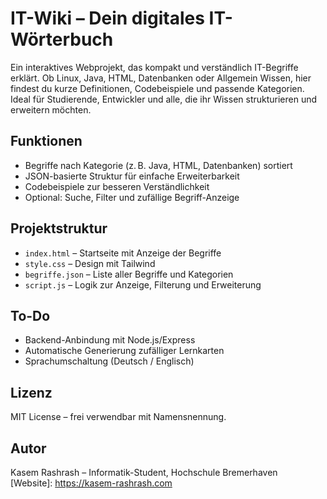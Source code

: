 # IT-Wiki – Dein digitales IT-Wörterbuch

Ein interaktives Webprojekt, das kompakt und verständlich IT-Begriffe erklärt. Ob Linux, Java, HTML, Datenbanken oder Allgemein Wissen, hier findest du kurze Definitionen, Codebeispiele und passende Kategorien. Ideal für Studierende, Entwickler und alle, die ihr Wissen strukturieren und erweitern möchten.

## Funktionen

- Begriffe nach Kategorie (z. B. Java, HTML, Datenbanken) sortiert
- JSON-basierte Struktur für einfache Erweiterbarkeit
- Codebeispiele zur besseren Verständlichkeit
- Optional: Suche, Filter und zufällige Begriff-Anzeige

## Projektstruktur

- `index.html` – Startseite mit Anzeige der Begriffe
- `style.css` – Design mit Tailwind
- `begriffe.json` – Liste aller Begriffe und Kategorien
- `script.js` – Logik zur Anzeige, Filterung und Erweiterung

## To-Do

- Backend-Anbindung mit Node.js/Express 
- Automatische Generierung zufälliger Lernkarten
- Sprachumschaltung (Deutsch / Englisch)


## Lizenz

MIT License – frei verwendbar mit Namensnennung.

## Autor

Kasem Rashrash – Informatik-Student, Hochschule Bremerhaven  
[Website]: https://kasem-rashrash.com
